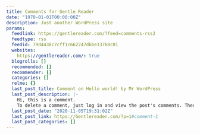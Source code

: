 ```yaml
---
title: Comments for Gentle Reader
date: "1970-01-01T00:00:00Z"
description: Just another WordPress site
params:
  feedlink: https://gentlereader.com/?feed=comments-rss2
  feedtype: rss
  feedid: 79d4438c7cff1c662247dbbe13768c01
  websites:
    https://gentlereader.com/: true
  blogrolls: []
  recommended: []
  recommender: []
  categories: []
  relme: {}
  last_post_title: Comment on Hello world! by Mr WordPress
  last_post_description: |-
    Hi, this is a comment.
    To delete a comment, just log in and view the post's comments. There you will have the option to edit or delete them.
  last_post_date: "2020-11-05T19:31:02Z"
  last_post_link: https://Gentlereader.com/?p=1#comment-1
  last_post_categories: []
---
```

